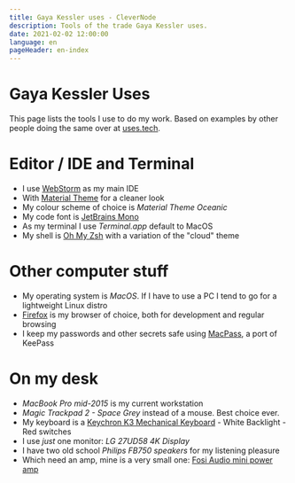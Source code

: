 ```yaml
---
title: Gaya Kessler uses - CleverNode
description: Tools of the trade Gaya Kessler uses.
date: 2021-02-02 12:00:00
language: en
pageHeader: en-index
---
```


# Gaya Kessler Uses

This page lists the tools I use to do my work. Based on examples by other people doing the same over at [uses.tech](https://uses.tech/).

# Editor / IDE and Terminal

- I use [WebStorm](https://www.jetbrains.com/webstorm/) as my main IDE
- With [Material Theme](https://plugins.jetbrains.com/plugin/8006-material-theme-ui) for a cleaner look
- My colour scheme of choice is _Material Theme Oceanic_
- My code font is [JetBrains Mono](https://www.jetbrains.com/lp/mono/)
- As my terminal I use _Terminal.app_ default to MacOS
- My shell is [Oh My Zsh](https://ohmyz.sh/) with a variation of the "cloud" theme

# Other computer stuff

- My operating system is _MacOS_. If I have to use a PC I tend to go for a lightweight Linux distro
- [Firefox](https://firefox.com) is my browser of choice, both for development and regular browsing
- I keep my passwords and other secrets safe using [MacPass](https://macpassapp.org/), a port of KeePass

# On my desk
- _MacBook Pro mid-2015_ is my current workstation
- _Magic Trackpad 2 - Space Grey_ instead of a mouse. Best choice ever.
- My keyboard is a [Keychron K3 Mechanical Keyboard](https://www.keychron.com/products/keychron-k3-wireless-mechanical-keyboard) - White Backlight - Red switches
- I use *just* one monitor: _LG 27UD58 4K Display_
- I have two old school _Philips FB750 speakers_ for my listening pleasure
- Which need an amp, mine is a very small one: [Fosi Audio mini power amp](https://fosiaudio.com/collections/2-channel-amplifier/products/tda7498e-2-channel-stereo-audio-amplifier-receiver-mini-hi-fi-class-d-integrated-amp-home-speakers-160w-x-2-power-supply)